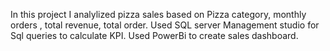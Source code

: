 In this project I analylized pizza sales based on Pizza category, monthly orders , total revenue, total order.
Used SQL server Management studio for Sql queries to calculate KPI.
Used PowerBi to create sales dashboard.
